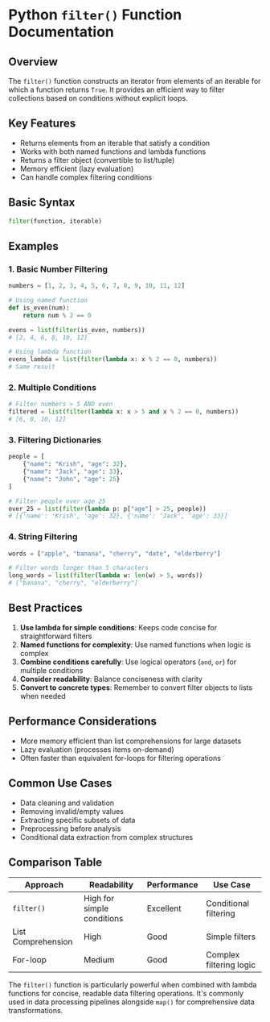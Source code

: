 # Python `filter()` Function Documentation

## Overview
The `filter()` function constructs an iterator from elements of an iterable for which a function returns `True`. It provides an efficient way to filter collections based on conditions without explicit loops.

## Key Features
- Returns elements from an iterable that satisfy a condition
- Works with both named functions and lambda functions
- Returns a filter object (convertible to list/tuple)
- Memory efficient (lazy evaluation)
- Can handle complex filtering conditions

## Basic Syntax
```python
filter(function, iterable)
```

## Examples

### 1. Basic Number Filtering
```python
numbers = [1, 2, 3, 4, 5, 6, 7, 8, 9, 10, 11, 12]

# Using named function
def is_even(num):
    return num % 2 == 0

evens = list(filter(is_even, numbers))
# [2, 4, 6, 8, 10, 12]

# Using lambda function
evens_lambda = list(filter(lambda x: x % 2 == 0, numbers))
# Same result
```

### 2. Multiple Conditions
```python
# Filter numbers > 5 AND even
filtered = list(filter(lambda x: x > 5 and x % 2 == 0, numbers))
# [6, 8, 10, 12]
```

### 3. Filtering Dictionaries
```python
people = [
    {"name": "Krish", "age": 32},
    {"name": "Jack", "age": 33},
    {"name": "John", "age": 25}
]

# Filter people over age 25
over_25 = list(filter(lambda p: p["age"] > 25, people))
# [{'name': 'Krish', 'age': 32}, {'name': 'Jack', 'age': 33}]
```

### 4. String Filtering
```python
words = ["apple", "banana", "cherry", "date", "elderberry"]

# Filter words longer than 5 characters
long_words = list(filter(lambda w: len(w) > 5, words))
# ["banana", "cherry", "elderberry"]
```

## Best Practices
1. **Use lambda for simple conditions**: Keeps code concise for straightforward filters
2. **Named functions for complexity**: Use named functions when logic is complex
3. **Combine conditions carefully**: Use logical operators (`and`, `or`) for multiple conditions
4. **Consider readability**: Balance conciseness with clarity
5. **Convert to concrete types**: Remember to convert filter objects to lists when needed

## Performance Considerations
- More memory efficient than list comprehensions for large datasets
- Lazy evaluation (processes items on-demand)
- Often faster than equivalent for-loops for filtering operations

## Common Use Cases
- Data cleaning and validation
- Removing invalid/empty values
- Extracting specific subsets of data
- Preprocessing before analysis
- Conditional data extraction from complex structures

## Comparison Table
| Approach | Readability | Performance | Use Case |
|----------|-------------|-------------|----------|
| `filter()` | High for simple conditions | Excellent | Conditional filtering |
| List Comprehension | High | Good | Simple filters |
| For-loop | Medium | Good | Complex filtering logic |

The `filter()` function is particularly powerful when combined with lambda functions for concise, readable data filtering operations. It's commonly used in data processing pipelines alongside `map()` for comprehensive data transformations.